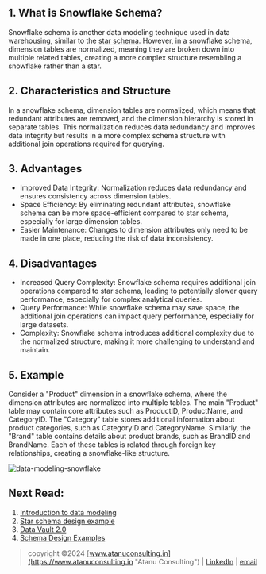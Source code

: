 ## 1. What is Snowflake Schema?

Snowflake schema is another data modeling technique used in data warehousing, similar to the [star schema](star-schema.html). However, in a snowflake schema, dimension tables are normalized, meaning they are broken down into multiple related tables, creating a more complex structure resembling a snowflake rather than a star.

<h2> 2. Characteristics and Structure </h2>

In a snowflake schema, dimension tables are normalized, which means that redundant attributes are removed, and the dimension hierarchy is stored in separate tables. This normalization reduces data redundancy and improves data integrity but results in a more complex schema structure with additional join operations required for querying.

<h2> 3. Advantages </h2>

- Improved Data Integrity: Normalization reduces data redundancy and ensures consistency across dimension tables.
- Space Efficiency: By eliminating redundant attributes, snowflake schema can be more space-efficient compared to star schema, especially for large dimension tables.
- Easier Maintenance: Changes to dimension attributes only need to be made in one place, reducing the risk of data inconsistency.

<h2> 4. Disadvantages </h2>

- Increased Query Complexity: Snowflake schema requires additional join operations compared to star schema, leading to potentially slower query performance, especially for complex analytical queries.
- Query Performance: While snowflake schema may save space, the additional join operations can impact query performance, especially for large datasets.
- Complexity: Snowflake schema introduces additional complexity due to the normalized structure, making it more challenging to understand and maintain.

<h2> 5. Example </h2>

Consider a "Product" dimension in a snowflake schema, where the dimension attributes are normalized into multiple tables. The main "Product" table may contain core attributes such as ProductID, ProductName, and CategoryID. The "Category" table stores additional information about product categories, such as CategoryID and CategoryName. Similarly, the "Brand" table contains details about product brands, such as BrandID and BrandName. Each of these tables is related through foreign key relationships, creating a snowflake-like structure.

![data-modeling-snowflake](https://github.com/atadas10/Learn-Data-Modeling/assets/84840069/f26cc82b-1553-48da-ae76-7f88a6b88250)


## Next Read:
  1. [Introduction to data modeling](README.md)
  2. [Star schema design example](FoodDeliveryApplicationSchema.md)
  3. [Data Vault 2.0](data-vault.md)
  4. [Schema Design Examples](Sample_Data_Models.md)



> copyright ©2024 [www.atanuconsulting.in](https://www.atanuconsulting.in "Atanu Consulting")  | [LinkedIn](https://www.linkedin.com/in/dasatanu10 "LinkedIn Page") | [email](mailto:atanu10.yt@gmail.com "Send mail")
